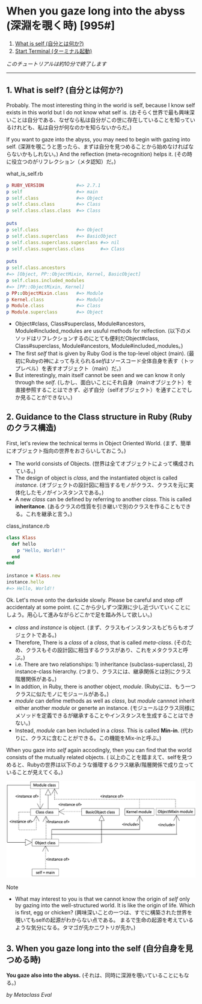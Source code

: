 # When you gaze long into the abyss (深淵を覗く時) [995#]

1. [What is self (自分とは何か?)]()
2. [Start Terminal (ターミナル起動)]()

*このチュートリアルは約10分で終了します*

----

## 1. What is self? (自分とは何か?)

Probably. The most interesting thing in the world is self, because I know self exists in this world but I do not know what self is.  (おそらく世界で最も興味深いことは自分である、なぜなら私は自分がこの世に存在していることを知っているけれども、私は自分が何なのかを知らないからだ。)

If you want to gaze into the abyss, you may need to begin with gazing into self. (深淵を覗こうと思ったら、まずは自分を見つめることから始めなければならないかもしれない。) And the reflection (meta-recognition) helps it. (その時に役立つのがリフレクション（メタ認知）だ。)

what_is_self.rb
```ruby
p RUBY_VERSION            #=> 2.7.1
p self                    #=> main
p self.class              #=> Object
p self.class.class        #=> Class
p self.class.class.class  #=> Class

puts
p self.class              #=> Object
p self.class.superclass   #=> BasicObject
p self.class.superclass.superclass #=> nil
p self.class.superclass.class      #=> Class

puts
p self.class.ancestors
#=> [Object, PP::ObjectMixin, Kernel, BasicObject]
p self.class.included_modules
#=> [PP::ObjectMixin, Kernel]
p PP::ObjectMixin.class   #=> Module
p Kernel.class            #=> Module
p Module.class            #=> Class
p Module.superclass       #=> Object
```

* Object#class, Class#superclass, Module#ancestors, Module#included_modules are usuful methods for relfection. (以下のメソッドはリフレクションするのにとても便利だObject#class, Class#superclass, Module#ancestors, Module#included_modules。)
* The first *self* that is given by Ruby God is the top-level object (main). (最初にRubyの神によって与えられる*self*はソースコード全体自身を表す（トップレベル）を表すオブジェクト（main）だ。)
* But interestingly, main itself cannot be seen and we can know it only through the *self*. (しかし、面白いことにそれ自身（mainオブジェクト）を直接参照することはできず、必ず自分（selfオブジェクト）を通すことでしか見ることができない。)

## 2. Guidance to the Class structure in Ruby (Rubyのクラス構造)

First, let's review the technical terms in Object Oriented World. (まず、簡単にオブジェクト指向の世界をおさらいしておこう。)
* The world consists of Objects. (世界は全てオブジェクトによって構成されている。)
* The design of object is *class*, and the instantiated object is called *instance*. (オブジェクトの設計図に相当するモノがクラス、クラスを元に実体化したモノがインスタンスである。)
* A new *class* can be defined by referring to another *class*. This is called **inheritance**. (あるクラスの性質を引き継いで別のクラスを作ることもできる。これを継承と言う。)

class_instance.rb
```ruby
class Klass
  def hello
    p "Hello, World!!"
  end
end

instance = Klass.new
instance.hello
#=> Hello, World!!
```

Ok. Let's move onto the darkside slowly. Please be careful and step off accidentaly at some point. (ここから少しずつ深淵に少し近づいていくことにしよう。用心して進みながらどこかで足を踏み外して欲しい。)
* *class* and *instance* is object. (まず、クラスもインスタンスもどちらもオブジェクトである。)
* Therefore, There is a *class*  of a *class*, that is called *meta-class*. (そのため、クラスもその設計図に相当するクラスがあり、これをメタクラスと呼ぶ。)
* i.e. There are two relationships: 1) inheritance (subclass-superclass), 2) instance-class hierarchy. (つまり、クラスには、継承関係とは別にクラス階層関係がある。)
* In addtion, in Ruby, there is another object, *module*. (Rubyには、もう一つクラスに似たモノにモジュールがある。)
* *module* can define methods as well as *class*, but *module* cannnot inherit either another *module* or generte an instance. (モジュールはクラス同様にメソッドを定義できるが継承することやインスタンスを生成することはできない。)
* Instead, *module* can ben included in a *class*. This is called **Min-in**. (代わりに、クラスに含むことができる。この機能をMix-inと呼ぶ。)

When you gaze into *self* again accodingly, then you can find that the world consists of the mutually related objects. ( 以上のことを踏まえて、selfを見つめると、Rubyの世界は以下のような循環するクラス継承/階層関係で成り立っていることが見えてくる。)

![Object World](png/object_world.png)

Note
* What may interest to you is that we cannot know the origin of *self* only by gazing into the well-structured world. It is like the origin of life. Which is first, egg or chicken? (興味深いことの一つは、すでに構築された世界を覗いてもselfの起源がわからない点である。 まるで生命の起源を考えているような気分になる。タマゴが先かニワトリが先か。)

## 3. When you gaze long into the self (自分自身を見つめる時)

**You gaze also into the abyss.** (それは、同時に深淵を覗いていることにもなる。)

*by Metaclass Eval*


